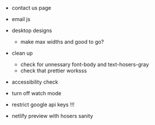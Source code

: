 -  contact us page
-  email js

-  desktop designs

   -  make max widths and good to go?

-  clean up

   -  check for unnessary font-body and text-hosers-gray
   -  check that prettier worksss

-  accessibility check

-  turn off watch mode

-  restrict google api keys !!!

-  netlify preview with hosers sanity
